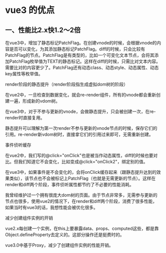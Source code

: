 # vue3 的优点
## 一、性能比2.x快1.2～2倍
在vue3中，增加了静态标记PatchFlag。在创建vnode的时候，会根据vnode的内容是否可以变化，为其添加静态标记PatchFlag。diff的时候，只会比较有PatchFlag的节点。PatchFlag是有类型的，比如一个可变化文本节点，会将其添加PatchFlag枚举值为TEXT的静态标记。这样在diff的时候，只需比对文本内容。需要比对的内容更少了。PatchFlag还有动态class、动态style、动态属性、动态key属性等枚举值。

render阶段的静态提升（render阶段指生成虚拟dom树的阶段）

在vue2中，一旦检查到数据变化，就会re-render组件，所有的vnode都会重新创建一遍，形成新的vdom树。

在vue3中，对于不参与更新的vnode，会做静态提升，只会被创建一次，在re-render时直接复用。

静态提升可以理解为第一次render不参与更新的vnode节点的时候，保存它们的引用。re-render新vdom树时，直接拿它们的引用过来即可，无需重新创建。

事件侦听缓存

在vue2中，我们写的@click="onClick"也是被当作动态属性，diff的时候也要对比。但我们知道它不会变化，比如变成@click="onClick2"，绑定别的值。

在vue3中，如果事件是不会变化的，会将onClick缓存起来（跟静态提升达到的效果类似），该节点也不会被标记上PatchFlag（也就是无需更新的节点）。这样在render和diff两个阶段，事件侦听属性都节约了不必要的性能消耗。

我曾经维护过一个拥有很庞大dom树的页面。由于节点非常多，无需参与更新的节点也很多，使用vue2的情况下，在render和diff两个阶段，消费了很多性能，如果当时有vue3的话，我想性能会被优化很多。

减少创建组件实例的开销

vue2.x每创建一个实例，在this上要暴露data、props、computed这些，都是靠Object.defineProperty去定义的。这部分操作还是挺费时的。

vue3.0中基于Proxy，减少了创建组件实例的性能开销。